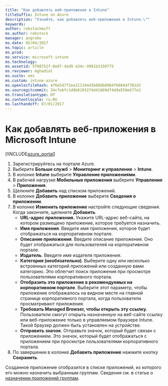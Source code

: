 ```yaml
---
title: "Как добавлять веб-приложения в Intune"
titleSuffix: Intune on Azure
description: "Узнайте, как добавлять веб-приложения в Intune.\""
keywords: 
author: robstackmsft
ms.author: robstack
manager: angrobe
ms.date: 05/04/2017
ms.topic: article
ms.prod: 
ms.service: microsoft-intune
ms.technology: 
ms.assetid: 5f08752f-0e87-4ad9-a34c-4991b3150775
ms.reviewer: mghadial
ms.suite: ems
ms.custom: intune-azure
ms.openlocfilehash: 476e547f2ee21119443b08db0984f66844f701d3
ms.sourcegitcommit: 34cfebfc1d8b81032f4d41869d74dda559e677e2
ms.translationtype: HT
ms.contentlocale: ru-RU
ms.lasthandoff: 07/01/2017
---
```

# <a name="how-to-add-web-apps-to-microsoft-intune"></a>Как добавлять веб-приложения в Microsoft Intune

[!INCLUDE[azure_portal](./includes/azure_portal.md)]

1. Зарегистрируйтесь на портале Azure.
2. Выберите **Больше служб** > **Мониторинг и управление** > **Intune**.
3. В колонке **Intune** выберите **Управление приложениями**.
4. В рабочей нагрузке **Мобильные приложения** выберите **Управление** > **Приложения**.
5. Щелкните **Добавить** над списком приложений.
6. В колонке **Добавить приложение** выберите **Сведения о приложении**.
7. В колонке **Изменить приложение** настройте следующие сведения. Когда закончите, щелкните **Добавить**.
    - **URL-адрес приложения.** Укажите URL-адрес веб-сайта, на котором размещено приложение, которое требуется назначить.
    - **Имя приложения**. Введите имя приложения, которое будет отображаться на корпоративном портале.
    - **Описание приложения**. Введите описание приложения. Оно будет отображаться для пользователей на корпоративном портале.
    - **Издатель**. Введите имя издателя приложения.
    - **Категория (необязательно)**. Выберите одну или несколько встроенных категорий приложений или созданную вами категорию. Это облегчит поиск приложения при просмотре пользователями корпоративного портала.
    - **Отобразить это приложение в рекомендуемых на корпоративном портале**. Выберите этот параметр, чтобы приложение отображалось на видном месте на главной странице корпоративного портала, когда пользователи просматривают приложения.
    - **Требовать Managed Browser, чтобы открыть эту ссылку.** Пользователи смогут открыть назначенную на веб-сайте ссылку или веб-приложение только в управляемом браузере Intune. Такой браузер должен быть установлен на устройстве.
    - **Отправить значок**. Отправьте значок, который будет связан с приложением. Это значок, который будет отображаться с приложением при просмотре пользователями корпоративного портала.
8. По завершении в колонке **Добавить приложение** нажмите кнопку **Сохранить**.

Созданное приложение отобразится в списке приложений, из которого его можно назначить выбранным группам. Сведения см. в статье о [назначении приложений группам](apps-deploy.md).